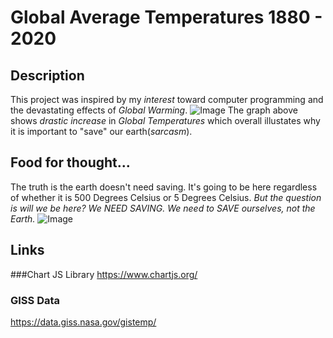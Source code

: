 # Global Average Temperatures 1880 - 2020

##  Description
This project was inspired by my _interest_ toward computer programming and the devastating effects of *Global Warming*. 
![Image](https://esgclarity.com/wp-content/uploads/2020/10/Climate-change-2-scaled.jpg)
The graph above shows _drastic_ *increase* in *Global Temperatures* which overall illustates why it is important to "save" our earth(_sarcasm_). 

## Food for thought...
The truth is the earth doesn't need saving. It's going to be here regardless of whether it is 500 Degrees Celsius or 5 Degrees Celsius. _But the question is will we be here?_ *We NEED SAVING.* _We need to SAVE ourselves, not the Earth._ 
![Image](https://i.pinimg.com/originals/86/37/91/863791b8ceee324badde2d9352f65c5a.jpg)

## Links
###Chart JS Library
https://www.chartjs.org/
### GISS Data
https://data.giss.nasa.gov/gistemp/



